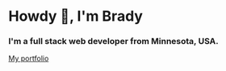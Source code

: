 # Howdy 🤠, I'm Brady

### I'm a full stack web developer from Minnesota, USA.

[My portfolio](https://portfolio.kindof.dev)
